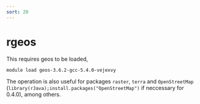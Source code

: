 ```yaml
---
sort: 20
---
```


# rgeos

This requires geos to be loaded,

```bash
module load geos-3.6.2-gcc-5.4.0-vejexvy
```

The operation is also useful for packages `raster`, `terra` and `OpenStreetMap` (`library(rJava);install.packages("OpenStreetMap")` if neccessary for 0.4.0), among others.
